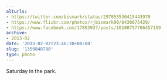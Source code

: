 ```yaml
---
alturls:
- https://twitter.com/bismark/status/297853530415443970
- https://www.flickr.com/photos/rjbismark90/8438675429/
- https://www.facebook.com/17803937/posts/10100757706457159
archive:
- 2013-02
date: '2013-02-02T23:46:30+00:00'
slug: '1359848790'
type: photo
---
```


Saturday in the park.

